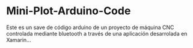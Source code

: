 # Mini-Plot-Arduino-Code
Este es un save de código arduino de un proyecto de máquina CNC controlada mediante bluetooth a través de una aplicación desarrolada en Xamarin...
